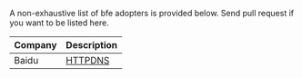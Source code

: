 A non-exhaustive list of bfe adopters is provided below. Send pull request if you want to be listed here.

| Company | Description |
| ------- | ----------- |
| Baidu   | [HTTPDNS](https://cloud.baidu.com/product/httpdns.html) |
